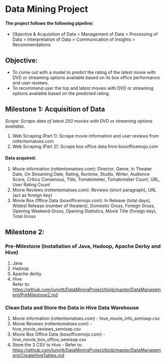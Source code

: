 # Data Mining Project

#### The project follows the following pipeline:  
- Objective & Acquisition of Data > Management of Data > Processing of Data > Interpretation of Data > Communication of Insights > Recommendations

## Objective:
- To come out with a model to predict the rating of the latest movie with DVD or streaming options available based on its box office performance and user reviews.
- To recommend user the top and latest movies with DVD or streaming options available based on the predicted rating.

## Milestone 1: Acquisition of Data
*Scope: Scrape data of latest 250 movies with DVD or streaming options available.*
1. Web Scraping (Part 1): Scrape movie information and user reviews from rottentomatoes.com
2. Web Scraping (Part 2): Scrape box office data from boxofficemojo.com

#### Data acquired:
1. Movie information (rottentomatoes.com): Director, Genre, In Theater Date, On Streaming Date, Rating, Runtime, Studio, Writer, Audience Score, Critics Consensus, Title, Tomatometer, Tomatometer Count, URL, User Rating Count
2. Movie Reviews (rottentomatoes.com): Reviews (short paragraph), URL (act as foreign key)
3. Movie Box Office Data (boxofficemojo.com): In Release (total days), Widest Release (number of theaters), Domestic Gross, Foreign Gross, Opening Weekend Gross, Opening Statistics, Movie Title (foreign key), Total Gross


## Milestone 2: 
### Pre-Milestone (Installation of Java, Hadoop, Apache Derby and Hive)
1. Java 
2. Hadoop 
3. Apache derby
4. Hive   
Refer to: <https://github.com/junyitt/DataMiningProject/blob/master/DataManagement/PreMilestone2.md>


### Clean Data and Store the Data in Hive Data Warehouse
1. Movie information (rottentomatoes.com) - hive_movie_info_semisep.csv
2. Movie Reviews (rottentomatoes.com) - hive_movie_reviews_semisep.csv
3. Movie Box Office Data (boxofficemojo.com) - hive_movie_box_office_semisep.csv
4. Store the 3 CSV to Hive  - Refer to: <https://github.com/junyitt/DataMiningProject/blob/master/DataManagement/CreateHiveTables.md>


